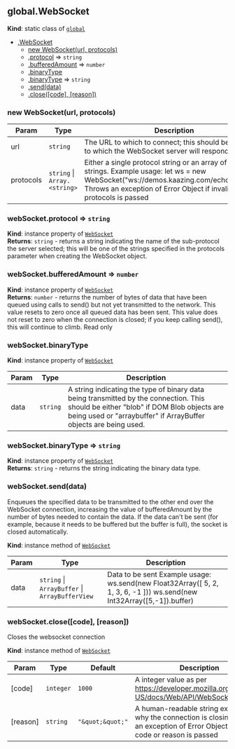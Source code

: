 
<a name="module-global-websocket" id="module-global-websocket"></a>

## global.WebSocket
**Kind**: static class of [`global`](#module-global)  

* [.WebSocket](#module-global-websocket)
    * [new WebSocket(url, protocols)](#new-module-global-websocket-new)
    * [.protocol](#module-global-websocket-protocol) ⇒ `string`
    * [.bufferedAmount](#module-global-websocket-bufferedamount) ⇒ `number`
    * [.binaryType](#module-global-websocket-binarytype)
    * [.binaryType](#module-global-websocket-binarytype) ⇒ `string`
    * [.send(data)](#module-global-websocket-send)
    * [.close([code], [reason])](#module_global.WebSocket+close)


<a name="new-module-global-websocket-new" id="new-module-global-websocket-new"></a>

### new WebSocket(url, protocols)

| Param | Type | Description |
| --- | --- | --- |
| url | `string` | The URL to which to connect; this should be the URL to which the WebSocket server will respond. |
| protocols | `string` \| `Array.<string>` | Either a single protocol string or an array of protocol strings. Example usage: let ws = new WebSocket("ws://demos.kaazing.com/echo","xmpp"); Throws an exception of Error Object if invalid url or protocols is passed |


<a name="module-global-websocket-protocol" id="module-global-websocket-protocol"></a>

### webSocket.protocol ⇒ `string`
**Kind**: instance property of [`WebSocket`](#module-global-websocket)  
**Returns**: `string` - returns a string indicating the name of the sub-protocol the server selected;
this will be one of the strings specified in the protocols parameter when creating the WebSocket object.  

<a name="module-global-websocket-bufferedamount" id="module-global-websocket-bufferedamount"></a>

### webSocket.bufferedAmount ⇒ `number`
**Kind**: instance property of [`WebSocket`](#module-global-websocket)  
**Returns**: `number` - returns the number of bytes of data that have been queued using calls to send() but not yet transmitted to the network.
This value resets to zero once all queued data has been sent.
This value does not reset to zero when the connection is closed;
if you keep calling send(), this will continue to climb. Read only  

<a name="module-global-websocket-binarytype" id="module-global-websocket-binarytype"></a>

### webSocket.binaryType
**Kind**: instance property of [`WebSocket`](#module-global-websocket)  

| Param | Type | Description |
| --- | --- | --- |
| data | `string` | A string indicating the type of binary data being transmitted by the connection. This should be either "blob" if DOM Blob objects are being used or "arraybuffer" if ArrayBuffer objects are being used. |


<a name="module-global-websocket-binarytype" id="module-global-websocket-binarytype"></a>

### webSocket.binaryType ⇒ `string`
**Kind**: instance property of [`WebSocket`](#module-global-websocket)  
**Returns**: `string` - returns the string indicating the binary data type.  

<a name="module-global-websocket-send" id="module-global-websocket-send"></a>

### webSocket.send(data)
Enqueues the specified data to be transmitted to the other end over the WebSocket connection,
increasing the value of bufferedAmount by the number of bytes needed to contain the data.
If the data can't be sent (for example, because it needs to be buffered but the buffer is full), the socket is closed automatically.

**Kind**: instance method of [`WebSocket`](#module-global-websocket)  

| Param | Type | Description |
| --- | --- | --- |
| data | `string` \| `ArrayBuffer` \| `ArrayBufferView` | Data to be sent Example usage: ws.send(new Float32Array([ 5, 2, 1, 3, 6, -1 ]))                ws.send(new Int32Array([5,-1]).buffer) |


<a name="module-global-websocket-close" id="module-global-websocket-close"></a>

### webSocket.close([code], [reason])
Closes the websocket connection

**Kind**: instance method of [`WebSocket`](#module-global-websocket)  

| Param | Type | Default | Description |
| --- | --- | --- | --- |
| [code] | `integer` | <code>1000</code> | A integer value as per https://developer.mozilla.org/en-US/docs/Web/API/WebSocket#close(). |
| [reason] | `string` | <code>&quot;\&quot;\&quot;&quot;</code> | A human-readable string explaining why the connection is closing. Throws an exception of Error Object if invalid code or reason is passed